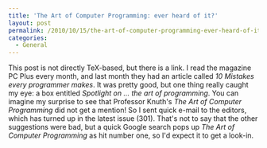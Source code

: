 ```yaml
---
title: 'The Art of Computer Programming: ever heard of it?'
layout: post
permalink: /2010/10/15/the-art-of-computer-programming-ever-heard-of-it/
categories:
  - General
---
```

This post is not directly TeX-based, but there is a link. I read the magazine PC Plus every month, and last month they had an article called _10 Mistakes every programmer makes_. It was pretty good, but one thing really caught my eye: a box entitled _Spotlight on ... the art of programming_. You can imagine my surprise to see that Professor Knuth's _The Art of Computer Programming_ did not get a mention! So I sent quick e-mail to the editors, which has turned up in the latest issue (301). That's not to say that the other suggestions were bad, but a quick Google search pops up _The Art of Computer Programming_ as hit number one, so I'd expect it to get a look-in.
